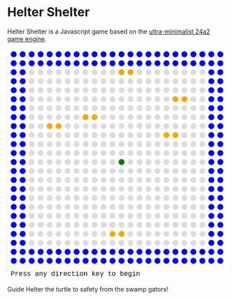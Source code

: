 # Helter Shelter

Helter Shelter is a Javascript game based on the [ultra-minimalist 24a2 game engine](https://github.com/jamesroutley/24a2).

![alt text](https://github.com/tolbish/helter-shelter/blob/master/helter.png?raw=true)

Guide Helter the turtle to safety from the swamp gators! 

